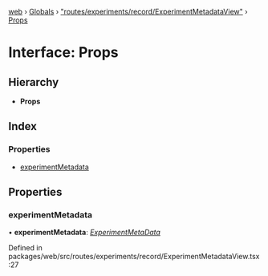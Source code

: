 [web](../README.md) › [Globals](../globals.md) › ["routes/experiments/record/ExperimentMetadataView"](../modules/_routes_experiments_record_experimentmetadataview_.md) › [Props](_routes_experiments_record_experimentmetadataview_.props.md)

# Interface: Props

## Hierarchy

* **Props**

## Index

### Properties

* [experimentMetadata](_routes_experiments_record_experimentmetadataview_.props.md#experimentmetadata)

## Properties

###  experimentMetadata

• **experimentMetadata**: *[ExperimentMetaData](_routes_experiments_new_newexperimentview_.experimentmetadata.md)*

Defined in packages/web/src/routes/experiments/record/ExperimentMetadataView.tsx:27
